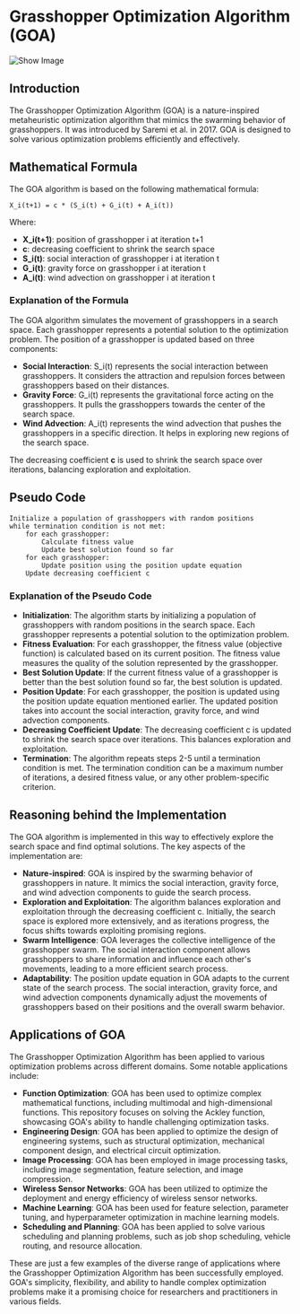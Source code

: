 # Grasshopper Optimization Algorithm (GOA)

![Show Image](https://gitlab.com/aminse/swarm-intelligence/-/raw/main/images/grasshopper.png?ref_type=heads)

## Introduction

The Grasshopper Optimization Algorithm (GOA) is a nature-inspired metaheuristic optimization algorithm that mimics the swarming behavior of grasshoppers. It was introduced by Saremi et al. in 2017. GOA is designed to solve various optimization problems efficiently and effectively.

## Mathematical Formula

The GOA algorithm is based on the following mathematical formula:

```plaintext
X_i(t+1) = c * (S_i(t) + G_i(t) + A_i(t))
```

Where:
- **X_i(t+1)**: position of grasshopper i at iteration t+1
- **c**: decreasing coefficient to shrink the search space
- **S_i(t)**: social interaction of grasshopper i at iteration t
- **G_i(t)**: gravity force on grasshopper i at iteration t
- **A_i(t)**: wind advection on grasshopper i at iteration t

### Explanation of the Formula

The GOA algorithm simulates the movement of grasshoppers in a search space. Each grasshopper represents a potential solution to the optimization problem. The position of a grasshopper is updated based on three components:

- **Social Interaction**: S_i(t) represents the social interaction between grasshoppers. It considers the attraction and repulsion forces between grasshoppers based on their distances.
- **Gravity Force**: G_i(t) represents the gravitational force acting on the grasshoppers. It pulls the grasshoppers towards the center of the search space.
- **Wind Advection**: A_i(t) represents the wind advection that pushes the grasshoppers in a specific direction. It helps in exploring new regions of the search space.

The decreasing coefficient **c** is used to shrink the search space over iterations, balancing exploration and exploitation.

## Pseudo Code

```plaintext
Initialize a population of grasshoppers with random positions
while termination condition is not met:
    for each grasshopper:
        Calculate fitness value
        Update best solution found so far
    for each grasshopper:
        Update position using the position update equation
    Update decreasing coefficient c
```

### Explanation of the Pseudo Code

- **Initialization**: The algorithm starts by initializing a population of grasshoppers with random positions in the search space. Each grasshopper represents a potential solution to the optimization problem.
- **Fitness Evaluation**: For each grasshopper, the fitness value (objective function) is calculated based on its current position. The fitness value measures the quality of the solution represented by the grasshopper.
- **Best Solution Update**: If the current fitness value of a grasshopper is better than the best solution found so far, the best solution is updated.
- **Position Update**: For each grasshopper, the position is updated using the position update equation mentioned earlier. The updated position takes into account the social interaction, gravity force, and wind advection components.
- **Decreasing Coefficient Update**: The decreasing coefficient c is updated to shrink the search space over iterations. This balances exploration and exploitation.
- **Termination**: The algorithm repeats steps 2-5 until a termination condition is met. The termination condition can be a maximum number of iterations, a desired fitness value, or any other problem-specific criterion.

## Reasoning behind the Implementation

The GOA algorithm is implemented in this way to effectively explore the search space and find optimal solutions. The key aspects of the implementation are:

- **Nature-inspired**: GOA is inspired by the swarming behavior of grasshoppers in nature. It mimics the social interaction, gravity force, and wind advection components to guide the search process.
- **Exploration and Exploitation**: The algorithm balances exploration and exploitation through the decreasing coefficient c. Initially, the search space is explored more extensively, and as iterations progress, the focus shifts towards exploiting promising regions.
- **Swarm Intelligence**: GOA leverages the collective intelligence of the grasshopper swarm. The social interaction component allows grasshoppers to share information and influence each other's movements, leading to a more efficient search process.
- **Adaptability**: The position update equation in GOA adapts to the current state of the search process. The social interaction, gravity force, and wind advection components dynamically adjust the movements of grasshoppers based on their positions and the overall swarm behavior.

## Applications of GOA

The Grasshopper Optimization Algorithm has been applied to various optimization problems across different domains. Some notable applications include:

- **Function Optimization**: GOA has been used to optimize complex mathematical functions, including multimodal and high-dimensional functions. This repository focuses on solving the Ackley function, showcasing GOA's ability to handle challenging optimization tasks.
- **Engineering Design**: GOA has been applied to optimize the design of engineering systems, such as structural optimization, mechanical component design, and electrical circuit optimization.
- **Image Processing**: GOA has been employed in image processing tasks, including image segmentation, feature selection, and image compression.
- **Wireless Sensor Networks**: GOA has been utilized to optimize the deployment and energy efficiency of wireless sensor networks.
- **Machine Learning**: GOA has been used for feature selection, parameter tuning, and hyperparameter optimization in machine learning models.
- **Scheduling and Planning**: GOA has been applied to solve various scheduling and planning problems, such as job shop scheduling, vehicle routing, and resource allocation.

These are just a few examples of the diverse range of applications where the Grasshopper Optimization Algorithm has been successfully employed. GOA's simplicity, flexibility, and ability to handle complex optimization problems make it a promising choice for researchers and practitioners in various fields.